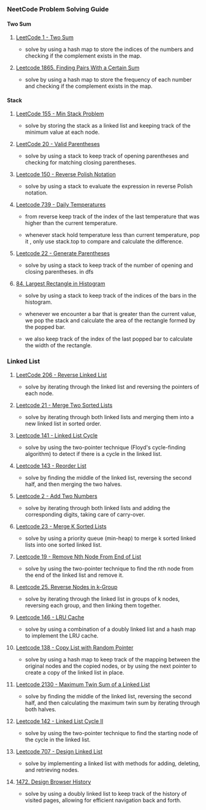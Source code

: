 ### NeetCode Problem Solving Guide

#### Two Sum 

1. [LeetCode 1 - Two Sum](https://leetcode.com/problems/two-sum/)

    * solve by using a hash map to store the indices of the numbers and checking if the complement exists in the map.

2. [Leetcode 1865. Finding Pairs With a Certain Sum](https://leetcode.com/problems/finding-pairs-with-a-certain-sum/)

    * solve by using a hash map to store the frequency of each number and checking if the complement exists in the map.

#### Stack 

1. [LeetCode 155 - Min Stack Problem](https://leetcode.com/problems/min-stack/)

    * solve by storing the stack as a linked list and keeping track of the minimum value at each node.
   
2. [LeetCode 20 - Valid Parentheses](https://leetcode.com/problems/valid-parentheses/)

    * solve by using a stack to keep track of opening parentheses and checking for matching closing parentheses.

3. [Leetcode 150 - Reverse Polish Notation](https://leetcode.com/problems/evaluate-reverse-polish-notation/)

    * solve by using a stack to evaluate the expression in reverse Polish notation.

4. [Leetcode 739 - Daily Temperatures](https://leetcode.com/problems/daily-temperatures/)

    * from reverse keep track of the index of the last temperature that was higher than the current temperature.

    * whenever stack hold temperature less than current temperature, pop it , only use stack.top to compare and calculate the difference.

5. [Leetcode 22 - Generate Parentheses](https://leetcode.com/problems/generate-parentheses/)

    * solve by using a stack to keep track of the number of opening and closing parentheses. in dfs

6. [84. Largest Rectangle in Histogram](https://leetcode.com/problems/largest-rectangle-in-histogram/)

    * solve by using a stack to keep track of the indices of the bars in the histogram. 

    * whenever we encounter a bar that is greater than the current value, we pop the stack and calculate the area of the rectangle formed by the popped bar.

    * we also keep track of the index of the last popped bar to calculate the width of the rectangle.

### Linked List

1. [LeetCode 206 - Reverse Linked List](https://leetcode.com/problems/reverse-linked-list/)

    * solve by iterating through the linked list and reversing the pointers of each node.
2. [Leetcode 21 - Merge Two Sorted Lists](https://leetcode.com/problems/merge-two-sorted-lists/)

    * solve by iterating through both linked lists and merging them into a new linked list in sorted order.

3. [Leetcode 141 - Linked List Cycle](https://leetcode.com/problems/linked-list-cycle/)

    * solve by using the two-pointer technique (Floyd's cycle-finding algorithm) to detect if there is a cycle in the linked list.

4. [Leetcode 143 - Reorder List](https://leetcode.com/problems/reorder-list/)

    * solve by finding the middle of the linked list, reversing the second half, and then merging the two halves.

5. [Leetcode 2 - Add Two Numbers](https://leetcode.com/problems/add-two-numbers/)

    * solve by iterating through both linked lists and adding the corresponding digits, taking care of carry-over.

6. [Leetcode 23 - Merge K Sorted Lists](https://leetcode.com/problems/merge-k-sorted-lists/)

    * solve by using a priority queue (min-heap) to merge k sorted linked lists into one sorted linked list.

7. [Leetcode 19 - Remove Nth Node From End of List](https://leetcode.com/problems/remove-nth-node-from-end-of-list/)

    * solve by using the two-pointer technique to find the nth node from the end of the linked list and remove it.

8. [Leetcode 25. Reverse Nodes in k-Group](https://leetcode.com/problems/reverse-nodes-in-k-group/)

    * solve by iterating through the linked list in groups of k nodes, reversing each group, and then linking them together.

9. [Leetcode 146 - LRU Cache](https://leetcode.com/problems/lru-cache/)

    * solve by using a combination of a doubly linked list and a hash map to implement the LRU cache.

10. [Leetcode 138 - Copy List with Random Pointer](https://leetcode.com/problems/copy-list-with-random-pointer/)

    * solve by using a hash map to keep track of the mapping between the original nodes and the copied nodes, or by using the next pointer to create a copy of the linked list in place.

11. [Leetcode 2130 - Maximum Twin Sum of a Linked List](https://leetcode.com/problems/maximum-twin-sum-of-a-linked-list/)

    * solve by finding the middle of the linked list, reversing the second half, and then calculating the maximum twin sum by iterating through both halves.

12. [Leetcode 142 - Linked List Cycle II](https://leetcode.com/problems/linked-list-cycle-ii/)

    * solve by using the two-pointer technique to find the starting node of the cycle in the linked list.

13. [Leetcode 707 - Design Linked List](https://leetcode.com/problems/design-linked-list/)

    * solve by implementing a linked list with methods for adding, deleting, and retrieving nodes.

14. [1472. Design Browser History](https://leetcode.com/problems/design-browser-history/)

    * solve by using a doubly linked list to keep track of the history of visited pages, allowing for efficient navigation back and forth.